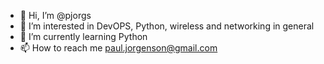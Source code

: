 - 👋 Hi, I’m @pjorgs
- 👀 I’m interested in DevOPS, Python, wireless and networking in general
- 🌱 I’m currently learning Python
- 📫 How to reach me paul.jorgenson@gmail.com

<!---
pjorgs/pjorgs is a ✨ special ✨ repository because its `README.md` (this file) appears on your GitHub profile.
You can click the Preview link to take a look at your changes.
--->
